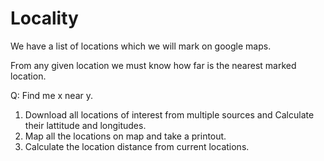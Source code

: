 # Locality

We have a list of locations which we will mark on google maps.

From any given location we must know how far is the nearest marked location.

Q: Find me x near y.

1. Download all locations of interest from multiple sources and Calculate their lattitude and longitudes.
2. Map all the locations on map and take a printout.
3. Calculate the location distance from current locations.
